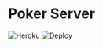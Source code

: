 # Poker Server

![Heroku](http://heroku-badge.herokuapp.com/?app=afternoon-gorge-59515&style=flat&svg=1) [![Deploy](https://www.herokucdn.com/deploy/button.svg)](https://heroku.com/deploy?template=https://github.com/IFS49F/poker-server)
